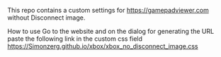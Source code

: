 
This repo contains a custom settings for https://gamepadviewer.com without Disconnect image.

How to use
Go to the website and on the dialog for generating the URL paste the following link in the custom css field
https://Simonzerg.github.io/xbox/xbox_no_disconnect_image.css
